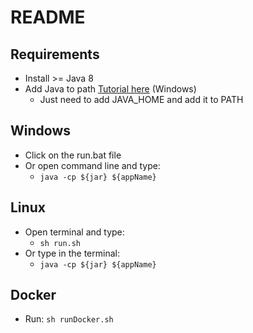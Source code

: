 # README

## Requirements

- Install >= Java 8
- Add Java to path [Tutorial here](https://stackoverflow.com/questions/1672281/environment-variables-for-java-installation) (Windows)
  - Just need to add JAVA_HOME and add it to PATH

## Windows

- Click on the run.bat file
- Or open command line and type:
  - `java -cp ${jar} ${appName}`

## Linux

- Open terminal and type:
  - `sh run.sh`
- Or type in the terminal:
  - `java -cp ${jar} ${appName}`

## Docker

- Run: `sh runDocker.sh`
